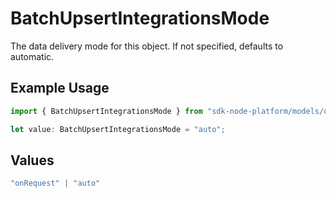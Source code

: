 # BatchUpsertIntegrationsMode

The data delivery mode for this object. If not specified, defaults to automatic.

## Example Usage

```typescript
import { BatchUpsertIntegrationsMode } from "sdk-node-platform/models/operations";

let value: BatchUpsertIntegrationsMode = "auto";
```

## Values

```typescript
"onRequest" | "auto"
```